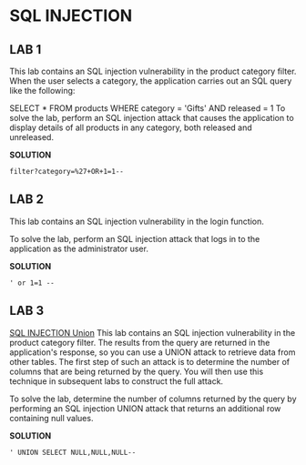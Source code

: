 # SQL INJECTION

## LAB 1

This lab contains an SQL injection vulnerability in the product category filter. When the user selects a category, the application carries out an SQL query like the following:

SELECT * FROM products WHERE category = 'Gifts' AND released = 1
To solve the lab, perform an SQL injection attack that causes the application to display details of all products in any category, both released and unreleased.


**SOLUTION**
```
filter?category=%27+OR+1=1--
```


## LAB 2 

This lab contains an SQL injection vulnerability in the login function.

To solve the lab, perform an SQL injection attack that logs in to the application as the administrator user.

**SOLUTION**
```
' or 1=1 --
```

## LAB 3

[SQL INJECTION Union](https://portswigger.net/web-security/sql-injection/union-attacks)
This lab contains an SQL injection vulnerability in the product category filter. The results from the query are returned in the application's response, so you can use a UNION attack to retrieve data from other tables. The first step of such an attack is to determine the number of columns that are being returned by the query. You will then use this technique in subsequent labs to construct the full attack.

To solve the lab, determine the number of columns returned by the query by performing an SQL injection UNION attack that returns an additional row containing null values.

**SOLUTION**

```
' UNION SELECT NULL,NULL,NULL--
```

